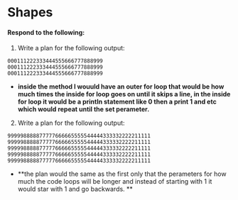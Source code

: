 # Shapes
#### Respond to the following:

1. Write a plan for the following output:
```
000111222333444555666777888999
000111222333444555666777888999
000111222333444555666777888999
```
  * **inside the method I wouuld have an outer for loop that would be how much times the inside for loop goes on until it skips a line, in the inside for loop it would be a println statement like 0 then a print 1 and etc which would repeat until the set perameter.**


2. Write a plan for the following output:
```
999998888877777666665555544444333332222211111
999998888877777666665555544444333332222211111
999998888877777666665555544444333332222211111
999998888877777666665555544444333332222211111
999998888877777666665555544444333332222211111
```
  * **the plan would the same as the first only that the perameters for how much the code loops will be longer and instead of starting with 1 it would star with 1 and go backwards. **
